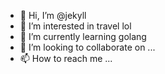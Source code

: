 - 👋 Hi, I’m @jekyll
- 👀 I’m interested in travel lol
- 🌱 I’m currently learning golang
- 💞️ I’m looking to collaborate on ...
- 📫 How to reach me ...

<!---
seeyy/seeyy is a ✨ special ✨ repository because its `README.md` (this file) appears on your GitHub profile.
You can click the Preview link to take a look at your changes.
--->
